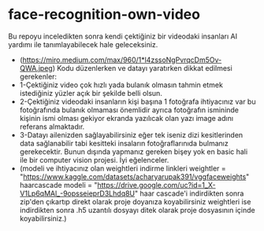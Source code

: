 # face-recognition-own-video
Bu repoyu inceledikten sonra kendi çektiğiniz bir videodaki insanları AI yardımı ile tanımlayabilecek hale geleceksiniz.
<br/>
* (https://miro.medium.com/max/960/1*l4zssoNgPvrqcDm5Ov-QWA.jpeg)
Kodu düzenlerken ve datayı yaratırken dikkat edilmesi gerekenler:
* 1-Çektiğiniz video çok hızlı yada bulanık olmasın tahmin etmek istediğiniz yüzler açık bir şekilde belli olsun.
* 2-Çektiğiniz videodaki insanların kişi başına 1 fotoğrafa ihtiyacınız var bu fotoğrafında bulanık olmaması önemlidir ayrıca fotoğrafın ismininde kişinin ismi olması gekiyor ekranda yazılıcak olan yazı image adını referans almaktadır.
* 3-Datayı ailenizden sağlayabilirsiniz eğer tek iseniz dizi kesitlerinden data sağlanabilir tabi kesitteki insaların fotoğraflarınıda bulmanız gerekecektir. Bunun dışında yapmanız gereken bişey yok en basic hali ile bir computer vision projesi. İyi eğelenceler.
* (modeli ve ihtiyacınız olan weightleri indirme linkleri weightler = "https://www.kaggle.com/datasets/acharyarupak391/vggfaceweights" haarcascade modeli = "https://drive.google.com/uc?id=1_X-V1Lp6qMAl_-9opsseieprD3Lhdq8U" haar cascade'i indirdikten sonra zip'den çıkartıp direkt olarak proje doyanıza koyabilirsiniz weightleri ise indirdikten sonra .h5 uzantılı dosyayı ditek olarak proje dosyasının içinde koyabilirsiniz.)
